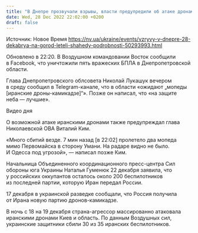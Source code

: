 ```yaml
---
title: "В Днепре прозвучали взрывы, власти предупредили об атаке дронами"
date: Wed, 28 Dec 2022 22:02:00 +0200
draft: false
---
```

Источник: Новое Время https://nv.ua/ukraine/events/vzryvy-v-dnepre-28-dekabrya-na-gorod-leteli-shahedy-podrobnosti-50293993.html


 Обновлено в 22:20. В Воздушном командовании Восток сообщили в Facebook, что уничтожили пять вражеских БПЛА в Днепропетровской области.

Глава Днепропетровского облсовета Николай Лукашук вечером в среду сообщил в Telegram-канале, что в области «ожидают „мопеды [иранские дроны-камикадзе]“». Позже он написал, что «на защите неба — лучшие».

 Видео дня   

О возможной атаке иранскими дронами также предупреждал глава Николаевской ОВА Виталий Ким.

«Много сбитий везде. 7 мин назад [в 22:02] пролетело два мопеда мимо Первомайска в сторону Умани. На радаре видно не было. И Одесса под угрозой», — написал позже Ким.

Начальница Объединенного координационного пресс-центра Сил обороны юга Украины Наталья Гуменюк 22 декабря заявила, что у российских оккупантов осталось около 200 беспилотников из последней партии, которую Иран передал России.

17 декабря в украинской разведке сообщали, что Россия получила от Ирана новую партию дронов-камикадзе.

В ночь с 18 на 19 декабря страна-агрессор массированно атаковала иранскими дронами Киев и область. По данным Воздушных сил, украинские защитники сбили 30 из 35 иранских беспилотников.
